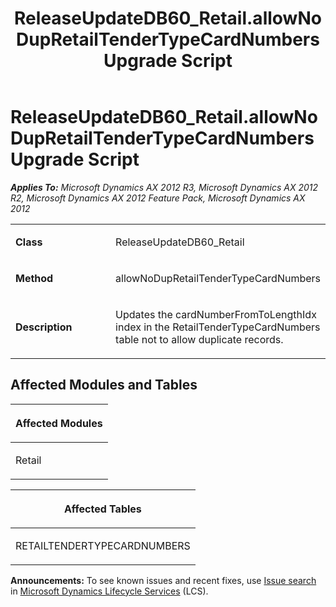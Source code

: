 ﻿---
title: ReleaseUpdateDB60_Retail.allowNoDupRetailTenderTypeCardNumbers Upgrade Script
TOCTitle: ReleaseUpdateDB60_Retail.allowNoDupRetailTenderTypeCardNumbers Upgrade Script
ms:assetid: 936da412-b50e-d97b-310e-97ed854af0d3
ms:mtpsurl: https://msdn.microsoft.com/en-us/library/JJ686118(v=AX.60)
ms:contentKeyID: 49709822
ms.date: 05/18/2015
mtps_version: v=AX.60
---

# ReleaseUpdateDB60\_Retail.allowNoDupRetailTenderTypeCardNumbers Upgrade Script 


_**Applies To:** Microsoft Dynamics AX 2012 R3, Microsoft Dynamics AX 2012 R2, Microsoft Dynamics AX 2012 Feature Pack, Microsoft Dynamics AX 2012_

<table>
<colgroup>
<col style="width: 50%" />
<col style="width: 50%" />
</colgroup>
<tbody>
<tr class="odd">
<td><p><strong>Class</strong></p></td>
<td><p>ReleaseUpdateDB60_Retail</p></td>
</tr>
<tr class="even">
<td><p><strong>Method</strong></p></td>
<td><p>allowNoDupRetailTenderTypeCardNumbers</p></td>
</tr>
<tr class="odd">
<td><p><strong>Description</strong></p></td>
<td><p>Updates the cardNumberFromToLengthIdx index in the RetailTenderTypeCardNumbers table not to allow duplicate records.</p></td>
</tr>
</tbody>
</table>


## Affected Modules and Tables

<table>
<colgroup>
<col style="width: 100%" />
</colgroup>
<thead>
<tr class="header">
<th><p>Affected Modules</p></th>
</tr>
</thead>
<tbody>
<tr class="odd">
<td><p>Retail</p></td>
</tr>
</tbody>
</table>


<table>
<colgroup>
<col style="width: 100%" />
</colgroup>
<thead>
<tr class="header">
<th><p>Affected Tables</p></th>
</tr>
</thead>
<tbody>
<tr class="odd">
<td><p>RETAILTENDERTYPECARDNUMBERS</p></td>
</tr>
</tbody>
</table>

  
**Announcements:** To see known issues and recent fixes, use [Issue search](http://go.microsoft.com/fwlink/?linkid=389258) in [Microsoft Dynamics Lifecycle Services](http://go.microsoft.com/fwlink/?linkid=306505) (LCS).

